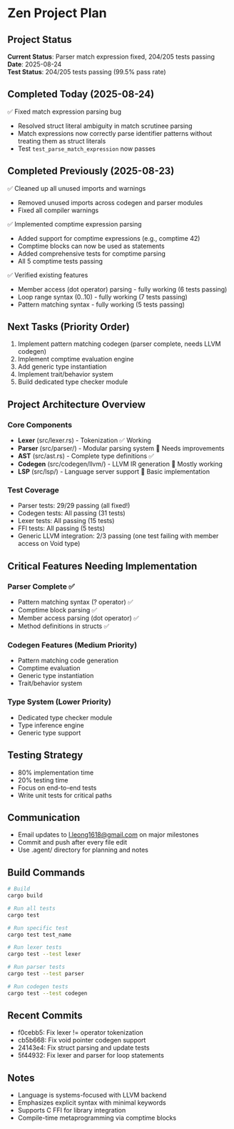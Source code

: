 # Zen Project Plan

## Project Status
**Current Status**: Parser match expression fixed, 204/205 tests passing  
**Date**: 2025-08-24  
**Test Status**: 204/205 tests passing (99.5% pass rate)

## Completed Today (2025-08-24)
✅ Fixed match expression parsing bug
  - Resolved struct literal ambiguity in match scrutinee parsing
  - Match expressions now correctly parse identifier patterns without treating them as struct literals
  - Test `test_parse_match_expression` now passes

## Completed Previously (2025-08-23)
✅ Cleaned up all unused imports and warnings
  - Removed unused imports across codegen and parser modules
  - Fixed all compiler warnings

✅ Implemented comptime expression parsing
  - Added support for comptime expressions (e.g., comptime 42)
  - Comptime blocks can now be used as statements
  - Added comprehensive tests for comptime parsing
  - All 5 comptime tests passing

✅ Verified existing features
  - Member access (dot operator) parsing - fully working (6 tests passing)
  - Loop range syntax (0..10) - fully working (7 tests passing)
  - Pattern matching syntax - fully working (5 tests passing)

## Next Tasks (Priority Order)
1. Implement pattern matching codegen (parser complete, needs LLVM codegen)
2. Implement comptime evaluation engine
3. Add generic type instantiation
4. Implement trait/behavior system
5. Build dedicated type checker module

## Project Architecture Overview

### Core Components
- **Lexer** (src/lexer.rs) - Tokenization ✅ Working
- **Parser** (src/parser/) - Modular parsing system 🔄 Needs improvements
- **AST** (src/ast.rs) - Complete type definitions ✅
- **Codegen** (src/codegen/llvm/) - LLVM IR generation 🔄 Mostly working
- **LSP** (src/lsp/) - Language server support 🔄 Basic implementation

### Test Coverage
- Parser tests: 29/29 passing (all fixed!)
- Codegen tests: All passing (31 tests)
- Lexer tests: All passing (15 tests)
- FFI tests: All passing (5 tests)
- Generic LLVM integration: 2/3 passing (one test failing with member access on Void type)

## Critical Features Needing Implementation

### Parser Complete ✅
- Pattern matching syntax (? operator) ✅
- Comptime block parsing ✅
- Member access parsing (dot operator) ✅
- Method definitions in structs ✅

### Codegen Features (Medium Priority)
- Pattern matching code generation
- Comptime evaluation
- Generic type instantiation
- Trait/behavior system

### Type System (Lower Priority)
- Dedicated type checker module
- Type inference engine
- Generic type support

## Testing Strategy
- 80% implementation time
- 20% testing time
- Focus on end-to-end tests
- Write unit tests for critical paths

## Communication
- Email updates to l.leong1618@gmail.com on major milestones
- Commit and push after every file edit
- Use .agent/ directory for planning and notes

## Build Commands
```bash
# Build
cargo build

# Run all tests
cargo test

# Run specific test
cargo test test_name

# Run lexer tests
cargo test --test lexer

# Run parser tests  
cargo test --test parser

# Run codegen tests
cargo test --test codegen
```

## Recent Commits
- f0cebb5: Fix lexer != operator tokenization
- cb5b668: Fix void pointer codegen support
- 24143e4: Fix struct parsing and update tests
- 5f44932: Fix lexer and parser for loop statements

## Notes
- Language is systems-focused with LLVM backend
- Emphasizes explicit syntax with minimal keywords
- Supports C FFI for library integration
- Compile-time metaprogramming via comptime blocks
